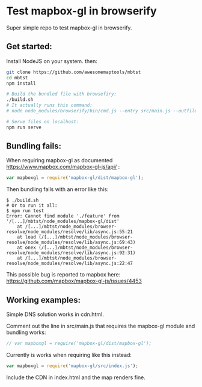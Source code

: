 # Test mapbox-gl in browserify

Super simple repo to test mapbox-gl in browserify.

## Get started:
Install NodeJS on your system. then:
```bash
git clone https://github.com/awesomemaptools/mbtst
cd mbtst
npm install

# Build the bundled file with browsefiry:
./build.sh 
# It actually runs this command:
# node node_modules/browserify/bin/cmd.js --entry src/main.js --outfile dist/build.js

# Serve files on localhost:
npm run serve
```

## Bundling fails:
When requiring mapbox-gl as documented https://www.mapbox.com/mapbox-gl-js/api/ :
```js
var mapboxgl = require('mapbox-gl/dist/mapbox-gl');
```

Then bundling fails with an error like this:
```
$ ./build.sh 
# Or to run it all:
$ npm run test
Error: Cannot find module './feature' from '/[...]/mbtst/node_modules/mapbox-gl/dist'
    at /[...]/mbtst/node_modules/browser-resolve/node_modules/resolve/lib/async.js:55:21
    at load (/[...]/mbtst/node_modules/browser-resolve/node_modules/resolve/lib/async.js:69:43)
    at onex (/[...]/mbtst/node_modules/browser-resolve/node_modules/resolve/lib/async.js:92:31)
    at /[...]/mbtst/node_modules/browser-resolve/node_modules/resolve/lib/async.js:22:47
```
This possible bug is reported to mapbox here:
https://github.com/mapbox/mapbox-gl-js/issues/4453

## Working examples:
Simple DNS solution works in cdn.html.

Comment out the line in src/main.js that requires the mapbox-gl module and bundling works:
```js
// var mapboxgl = require('mapbox-gl/dist/mapbox-gl');
```

Currently is works when requiring like this instead:
```js
var mapboxgl = require('mapbox-gl/src/index.js');
```

Include the CDN in index.html and the map renders fine.
